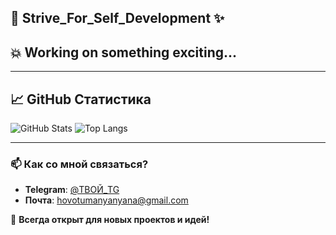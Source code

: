 ## 🚀 Strive_For_Self_Development ✨
## 💥 Working on something exciting...

---

## 📈 GitHub Статистика
![GitHub Stats](https://github-readme-stats.vercel.app/api?username=HovoTumanyan&show_icons=true&theme=dark)
![Top Langs](https://github-readme-stats.vercel.app/api/top-langs/?username=HovoTumanyan&layout=compact&theme=dark)

---

### 📫 Как со мной связаться?
- **Telegram**: [@ТВОЙ_TG](https://t.me/@HovoTumanyan)
- **Почта**: hovotumanyanyana@gmail.com

🚀 **Всегда открыт для новых проектов и идей!**

